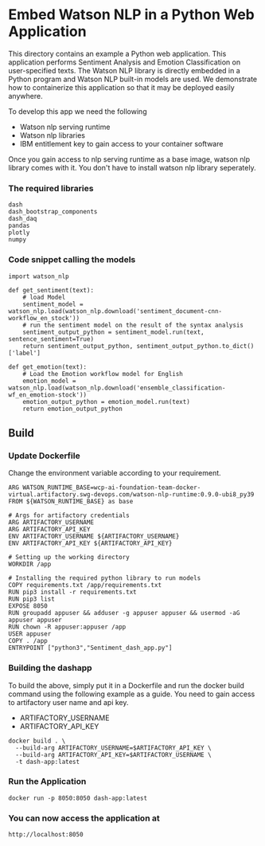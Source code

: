 # Embed Watson NLP in a Python Web Application
This directory contains an example a Python web application.  This application performs Sentiment Analysis and Emotion Classification on user-specified texts. The Watson NLP library is directly embedded in a Python program and Watson NLP built-in models are used.  We demonstrate how to containerize this application so that it may be deployed easily anywhere.

To develop this app we need the following
- Watson nlp serving runtime
- Watson nlp libraries
- IBM entitlement key to gain access to your container software

Once you gain access to nlp serving runtime as a base image, watson nlp library comes with it. You don't have to install watson nlp library seperately.
### The required libraries
```
dash
dash_bootstrap_components
dash_daq
pandas
plotly
numpy
```
### Code snippet calling the models
```
import watson_nlp

def get_sentiment(text):
    # load Model 
    sentiment_model = watson_nlp.load(watson_nlp.download('sentiment_document-cnn-workflow_en_stock'))
    # run the sentiment model on the result of the syntax analysis
    sentiment_output_python = sentiment_model.run(text, sentence_sentiment=True)
    return sentiment_output_python, sentiment_output_python.to_dict()['label']

def get_emotion(text):
    # Load the Emotion workflow model for English
    emotion_model = watson_nlp.load(watson_nlp.download('ensemble_classification-wf_en_emotion-stock'))
    emotion_output_python = emotion_model.run(text)
    return emotion_output_python
```
## Build
### Update Dockerfile 
Change the environment variable according to your requirement.
```
ARG WATSON_RUNTIME_BASE=wcp-ai-foundation-team-docker-virtual.artifactory.swg-devops.com/watson-nlp-runtime:0.9.0-ubi8_py39
FROM ${WATSON_RUNTIME_BASE} as base

# Args for artifactory credentials
ARG ARTIFACTORY_USERNAME
ARG ARTIFACTORY_API_KEY
ENV ARTIFACTORY_USERNAME ${ARTIFACTORY_USERNAME}
ENV ARTIFACTORY_API_KEY ${ARTIFACTORY_API_KEY}

# Setting up the working directory
WORKDIR /app

# Installing the required python library to run models
COPY requirements.txt /app/requirements.txt
RUN pip3 install -r requirements.txt
RUN pip3 list
EXPOSE 8050
RUN groupadd appuser && adduser -g appuser appuser && usermod -aG appuser appuser
RUN chown -R appuser:appuser /app
USER appuser
COPY . /app
ENTRYPOINT ["python3","Sentiment_dash_app.py"]
```
### Building the dashapp
To build the above, simply put it in a Dockerfile and run the docker build command using the following example as a guide. You need to gain access to artifactory user name and api key.
- ARTIFACTORY_USERNAME
- ARTIFACTORY_API_KEY
```
docker build . \
  --build-arg ARTIFACTORY_USERNAME=$ARTIFACTORY_API_KEY \
  --build-arg ARTIFACTORY_API_KEY=$ARTIFACTORY_USERNAME \
  -t dash-app:latest
```
### Run the Application 
```
docker run -p 8050:8050 dash-app:latest
```
### You can now access the application at

```
http://localhost:8050
```
